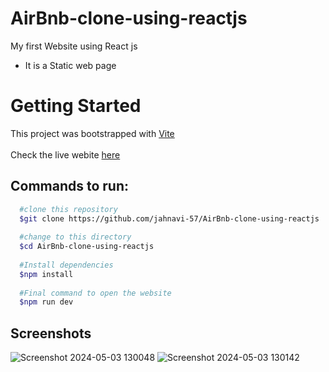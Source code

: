 # AirBnb-clone-using-reactjs
My first Website using React js
- It is a Static web page

# Getting Started
This project was bootstrapped with [Vite](url)<br><br>
Check the live webite [here](https://air-bnb-clone-razf212aq-jahanave-meesalas-projects.vercel.app)
## Commands to run:

```bash
  #clone this repository
  $git clone https://github.com/jahnavi-57/AirBnb-clone-using-reactjs
  
  #change to this directory
  $cd AirBnb-clone-using-reactjs
  
  #Install dependencies
  $npm install
  
  #Final command to open the website
  $npm run dev
```
## Screenshots
![Screenshot 2024-05-03 130048](https://github.com/Jahnavi-57/AirBnb-clone-using-reactjs/assets/130915370/870edd6e-77d8-42aa-bacb-76dcfcfd44d3)
![Screenshot 2024-05-03 130142](https://github.com/Jahnavi-57/AirBnb-clone-using-reactjs/assets/130915370/f7227e61-4b25-4fd0-8c72-822e50831a24)






